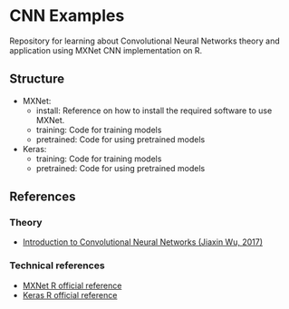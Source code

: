 CNN Examples
============

Repository for learning about Convolutional Neural Networks theory and 
application using MXNet CNN implementation on R.

Structure
---------
+ MXNet: 
  - install: Reference on how to install the required software to use MXNet.
  - training: Code for training models
  - pretrained: Code for using pretrained models
+ Keras:
  - training: Code for training models
  - pretrained: Code for using pretrained models


References
----------

### Theory
- [Introduction to Convolutional Neural Networks (Jiaxin Wu, 2017)][Theo1]


[Theo1]: https://cs.nju.edu.cn/wujx/paper/CNN.pdf


### Technical references
- [MXNet R official reference][Tech1]
- [Keras R official reference][Tech2]

[Tech1]: https://mxnet.incubator.apache.org/api/r/index.html
[Tech2]: http://keras.rstudio.com/
